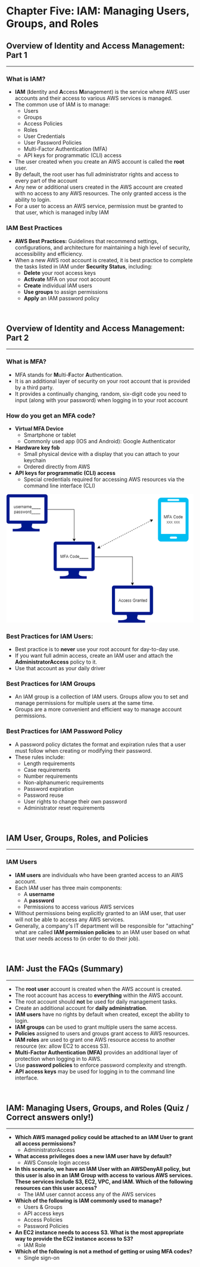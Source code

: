 # Chapter Five: IAM: Managing Users, Groups, and Roles

## Overview of Identity and Access Management: Part 1
---

### What is IAM?

- **IAM** (**I**dentity  and **A**ccess **M**anagement) is the service where AWS user accounts and their access to various AWS services is managed.
- The common use of IAM is to manage:
	- Users
	- Groups
	- Access Policies
	- Roles
	- User Credentials
	- User Password Policies
	- Multi-Factor Authentication (MFA)
	- API keys for programmatic (CLI) access
- The user created when you create an AWS account is called the **root** user.
- By default, the root user has full administrator rights and access to every part of the account
- Any new or additional users created in the AWS account are created with no access to any AWS resources. The only granted access is the ability to login.
- For a user to access  an AWS service, permission must be granted to that user, which is managed in/by IAM

### IAM Best Practices

- **AWS Best Practices:**  Guidelines that recommend settings, configurations, and architecture for maintaining a high level of security, accessibility and efficiency.
- When a new AWS root account is created, it is best practice to complete the tasks listed in IAM under **Security Status**, including:
	- **Delete** your root access keys
	- **Activate** MFA on your root account
	- **Create** individual IAM users
	- **Use groups** to assign permissions
	- **Apply** an IAM password policy

<br>

## Overview of Identity and Access Management: Part 2
---

### What is MFA?

- MFA stands for **M**ulti-**F**actor **A**uthentication.
- It is an additional layer of security on your root account that is provided by a third party.
- It provides a continually changing, random, six-digit code you need to input (along with your password) when logging in to your root account

### How do you get an MFA code?

- **Virtual MFA Device**
	- Smartphone or tablet
	- Commonly used app (IOS and Android): Google Authenticator
- **Hardware key fob**
	- Small physical device with a display that you can attach to your keychain
	- Ordered directly from AWS
- **API keys for programmatic (CLI) access**
	- Special credentials required for accessing AWS resources via the command line interface (CLI)

![Image](./images/mfa.png)

### Best Practices for IAM Users:

- Best practice is to **never** use your root account for day-to-day use.
- If you want full admin access, create an IAM user and attach the **AdministratorAccess** policy to it.
- Use that account as your daily driver

### Best Practices for IAM Groups

- An IAM group is a collection of IAM users. Groups allow you to set and manage permissions for multiple users at the same time.
- Groups are a more convenient and efficient way to manage account permissions.

### Best Practices for IAM Password Policy

- A password policy dictates the format and expiration rules that a user must follow when creating or modifying their password.
- These rules include:
	- Length requirements
	- Case requirements
	- Number requirements
	- Non-alphanumeric requirements
	- Password expiration
	- Password reuse
	- User rights to change their own password
	- Administrator reset requirements

<br>

## IAM User, Groups, Roles, and Policies
---

### IAM Users

- **IAM users** are individuals who have been granted access to an AWS account.
- Each IAM user has three main components:
	- A **username**
	- A **password**
	- Permissions to access various AWS services
- Without permissions being explicitly  granted to an IAM user, that user will not be able to  access any AWS services.
- Generally, a company's IT department will be responsible for "attaching" what are called **IAM permission policies** to an IAM user based on what that user needs access to (in order to do their job).

<br>

## IAM: Just the FAQs (Summary)
---

- The **root user** account is created when the AWS account is created.
- The root account has access to **everything** within the AWS account.
- The root account should **not** be used for daily management tasks.
- Create an additional account for **daily administration**.
- **IAM users** have no rights by default when created, except the ability to login.
- **IAM groups** can be used to grant multiple users the same access.
- **Policies** assigned to users and groups grant access to AWS resources.
- **IAM roles** are used to grant one AWS resource access to another resource (ex: allow EC2 to access S3).
- **Multi-Factor Authentication (MFA)** provides an additional layer of protection when logging in to AWS.
- Use **password policies** to enforce password complexity and strength.
- **API access keys** may be used for logging in to the command line interface.

<br>

## IAM: Managing Users, Groups, and Roles (Quiz / Correct answers only!)
---

- **Which AWS managed policy could be attached to an IAM User to grant all access permissions?**
	- AdministratorAccess
- **What access privileges does a new IAM user have by default?**
	- AWS Console login access
- **In this scenario, we have an IAM User with an AWSDenyAll policy, but this user is also in an IAM Group with access to various AWS services. These services include S3, EC2, VPC, and IAM. Which of the following resources can this user access?**
	- The IAM user cannot access any of the AWS services
- **Which of the following is IAM commonly used to manage?**
	- Users & Groups
	- API access keys
	- Access Policies
	- Password Policies
- **An EC2 instance needs to access S3. What is the most appropriate way to provide the EC2 instance access to S3?**
	- IAM Role
- **Which of the following is not a method of getting or using MFA codes?**
	- Single sign-on